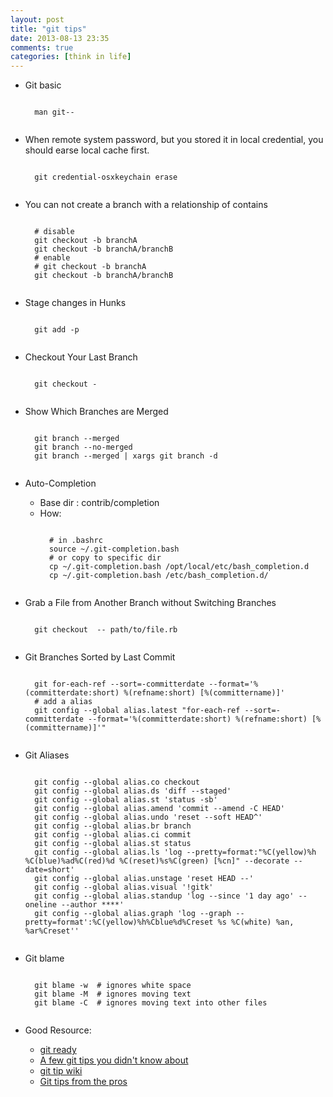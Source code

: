 ```yaml
---
layout: post
title: "git tips"
date: 2013-08-13 23:35
comments: true
categories: [think in life]
---
```


* Git basic 
    <pre><code>
    man git-<command>-<name>
    </code></pre>
* When remote system password, but you stored it in local credential, you should earse local cache first.
    <pre><code>
	git credential-osxkeychain erase
    </code></pre>
* You can not create a branch with a relationship of contains
    <pre><code>
    # disable 
    git checkout -b branchA
    git checkout -b branchA/branchB
    # enable
    # git checkout -b branchA
    git checkout -b branchA/branchB
    </code></pre>
* Stage changes in Hunks
    <pre><code>
    git add -p <FILE>
    </code></pre>
* Checkout Your Last Branch
    <pre><code>
    git checkout -
    </code></pre>
* Show Which Branches are Merged
    <pre><code>
    git branch --merged
    git branch --no-merged
    git branch --merged | xargs git branch -d
    </code></pre>
* Auto-Completion 
    * Base dir : contrib/completion
    * How: 
        <pre><code>
        # in .bashrc
        source ~/.git-completion.bash 
        # or copy to specific dir
        cp ~/.git-completion.bash /opt/local/etc/bash_completion.d
        cp ~/.git-completion.bash /etc/bash_completion.d/
        </code></pre>
* Grab a File from Another Branch without Switching Branches
    <pre><code>
    git checkout <BRANCH> -- path/to/file.rb
    </code></pre>
* Git Branches Sorted by Last Commit
    <pre><code>
    git for-each-ref --sort=-committerdate --format='%(committerdate:short) %(refname:short) [%(committername)]'
    # add a alias 
    git config --global alias.latest "for-each-ref --sort=-committerdate --format='%(committerdate:short) %(refname:short) [%(committername)]'"
    </code></pre>
* Git Aliases
    <pre><code>
    git config --global alias.co checkout
    git config --global alias.ds 'diff --staged'
    git config --global alias.st 'status -sb'
    git config --global alias.amend 'commit --amend -C HEAD'
    git config --global alias.undo 'reset --soft HEAD^'
    git config --global alias.br branch
    git config --global alias.ci commit
    git config --global alias.st status
    git config --global alias.ls 'log --pretty=format:"%C(yellow)%h %C(blue)%ad%C(red)%d %C(reset)%s%C(green) [%cn]" --decorate --date=short'
    git config --global alias.unstage 'reset HEAD --'
    git config --global alias.visual '!gitk'
    git config --global alias.standup 'log --since '1 day ago' --oneline --author **<YOUREMAIL>**'
    git config --global alias.graph 'log --graph --pretty=format':%C(yellow)%h%Cblue%d%Creset %s %C(white) %an, %ar%Creset''
    </code></pre>
* Git blame 
    <pre><code>
    git blame -w  # ignores white space
    git blame -M  # ignores moving text
    git blame -C  # ignores moving text into other files
    </code></pre>
* Good Resource:

    * [git ready][1]
    * [A few git tips you didn't know about][2]
    * [git tip wiki][3]
    * [Git tips from the pros][4]


[1]: http://gitready.com/
[2]: http://mislav.uniqpath.com/2010/07/git-tips/
[3]: https://git.wiki.kernel.org/index.php/GitTips
[4]: http://net.tutsplus.com/tutorials/tools-and-tips/git-tips-from-the-pros/
